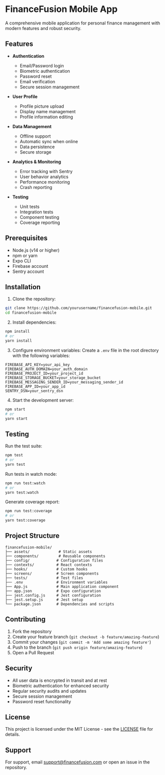 # FinanceFusion Mobile App

A comprehensive mobile application for personal finance management with modern features and robust security.

## Features

- **Authentication**
  - Email/Password login
  - Biometric authentication
  - Password reset
  - Email verification
  - Secure session management

- **User Profile**
  - Profile picture upload
  - Display name management
  - Profile information editing

- **Data Management**
  - Offline support
  - Automatic sync when online
  - Data persistence
  - Secure storage

- **Analytics & Monitoring**
  - Error tracking with Sentry
  - User behavior analytics
  - Performance monitoring
  - Crash reporting

- **Testing**
  - Unit tests
  - Integration tests
  - Component testing
  - Coverage reporting

## Prerequisites

- Node.js (v14 or higher)
- npm or yarn
- Expo CLI
- Firebase account
- Sentry account

## Installation

1. Clone the repository:
```bash
git clone https://github.com/yourusername/financefusion-mobile.git
cd financefusion-mobile
```

2. Install dependencies:
```bash
npm install
# or
yarn install
```

3. Configure environment variables:
Create a `.env` file in the root directory with the following variables:
```
FIREBASE_API_KEY=your_api_key
FIREBASE_AUTH_DOMAIN=your_auth_domain
FIREBASE_PROJECT_ID=your_project_id
FIREBASE_STORAGE_BUCKET=your_storage_bucket
FIREBASE_MESSAGING_SENDER_ID=your_messaging_sender_id
FIREBASE_APP_ID=your_app_id
SENTRY_DSN=your_sentry_dsn
```

4. Start the development server:
```bash
npm start
# or
yarn start
```

## Testing

Run the test suite:
```bash
npm test
# or
yarn test
```

Run tests in watch mode:
```bash
npm run test:watch
# or
yarn test:watch
```

Generate coverage report:
```bash
npm run test:coverage
# or
yarn test:coverage
```

## Project Structure

```
financefusion-mobile/
├── assets/             # Static assets
├── components/         # Reusable components
├── config/            # Configuration files
├── contexts/          # React contexts
├── hooks/             # Custom hooks
├── screens/           # Screen components
├── tests/             # Test files
├── .env               # Environment variables
├── App.js             # Main application component
├── app.json           # Expo configuration
├── jest.config.js     # Jest configuration
├── jest.setup.js      # Jest setup
└── package.json       # Dependencies and scripts
```

## Contributing

1. Fork the repository
2. Create your feature branch (`git checkout -b feature/amazing-feature`)
3. Commit your changes (`git commit -m 'Add some amazing feature'`)
4. Push to the branch (`git push origin feature/amazing-feature`)
5. Open a Pull Request

## Security

- All user data is encrypted in transit and at rest
- Biometric authentication for enhanced security
- Regular security audits and updates
- Secure session management
- Password reset functionality

## License

This project is licensed under the MIT License - see the [LICENSE](LICENSE) file for details.

## Support

For support, email support@financefusion.com or open an issue in the repository.
